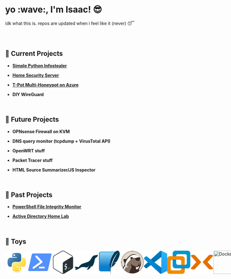 <h1> yo :wave:, I'm Isaac! 😎 </h1>
idk what this is. repos are updated when i feel like it (never) 😴

<br><br>

## 📌 Current Projects
  <strong>

  - [Simple Python Infostealer](https://github.com/isaacward1/py-infostealer)

  - [Home Security Server](https://github.com/isaacward1/homeserv-sec)

  - [T-Pot Multi-Honeypot on Azure](https://github.com/isaacward1/azure-tpot)
  
  - DIY WireGuard
    
  </strong>
<br>

## 🚀 Future Projects
  <strong>

  - OPNsense Firewall on KVM

  - DNS query monitor (tcpdump + VirusTotal API)

  - OpenWRT stuff

  - Packet Tracer stuff

  - HTML Source Summarizer/JS Inspector

  </strong>
<br>

## 📅 Past Projects
<strong>
  
- [PowerShell File Integrity Monitor](https://github.com/isaacward1/PowerShell-FIM)

- [Active Directory Home Lab](https://github.com/isaacward1/AD-HomeLab)

</strong>
<br>

<!-- ## 🐍 Languages & Tools 🛠️ -->
## 🧸 Toys
<div style="display: flex;">
  <img src="https://github.com/devicons/devicon/blob/master/icons/python/python-original.svg" width="75" height="75" title="Python">
  <img src="https://github.com/devicons/devicon/blob/master/icons/powershell/powershell-original.svg" width="75" height="75" title="PowerShell">
  <img src="https://github.com/devicons/devicon/blob/master/icons/bash/bash-original.svg" width="75" height="75" title="Bash">
  <img src="https://github.com/devicons/devicon/blob/master/icons/mariadb/mariadb-original.svg" width="75" height="75" title="MariaDB">
  <img src="https://github.com/devicons/devicon/blob/master/icons/sqlite/sqlite-original.svg" width="75" height="75" title="SQLite">
  <img src="https://github.com/devicons/devicon/blob/master/icons/dbeaver/dbeaver-original.svg" width="75" height="75" title="DBeaver">
  <img src="https://github.com/devicons/devicon/blob/master/icons/vscode/vscode-original.svg" width="75" height="75" title="VS Code">
  <img src="/images/vmware-workstation.png" width="75" height="75" title="VMware Workstation">
  <img src="/images/proxmox.png" width="75" height="75" title="Proxmox">
  <img src="https://github.com/homarr-labs/dashboard-icons/blob/main/svg/docker-moby.svg" width="75" height="75" title="Docker">
  <img src="https://github.com/devicons/devicon/blob/master/icons/git/git-plain.svg" width="75" height="75" title="Git">
  <img src="https://github.com/homarr-labs/dashboard-icons/blob/main/svg/microsoft-azure.svg" width="70" height="70" title="Azure">
  <img src="https://github.com/devicons/devicon/blob/master/icons/linux/linux-original.svg" width="75" height="75" title="Linux">
  <img src="/images/kali-linux.png" title="Kali Linux" width="75" height="75">
  <img src="images/wireshark.png" alt="Description of the image" title="Wireshark" width="75" height="75">
  <img src="images/nmap.png" alt="Description of the image" title="Nmap" width="75" height="75">
  <img src="/images/nessus.png" width="75" height="75" title="Nessus">
  <img src="https://github.com/homarr-labs/dashboard-icons/blob/main/svg/greenbone.svg" width="75" height="75" title="GVM">
  <img src="https://github.com/homarr-labs/dashboard-icons/blob/main/svg/wazuh.svg" width="75" height="75" title="Wazuh">
  <img src="/images/suricata.png" width="75" height="75" title="Suricata">
  <img src="/images/zeek.png" width="75" height="75" title="Zeek">
  <img src="https://github.com/homarr-labs/dashboard-icons/blob/main/svg/splunk.svg" width="75" height="75" title="Splunk">
  <img src="/images/mssentinel.png" width="75" height="75" title="Microsoft Sentinel">
  <img src="/images/crowdstrike.png" width="75" height="75" title="CrowdStrike Falcon">
  <img src="/images/sentinelone.png" width="65" height="75" title="SentinelOne">
  <img src="/images/recorded-future.png" width="75" height="75" title="Recorded Future">
</div>

  <!-- 
 hidden
  -->

